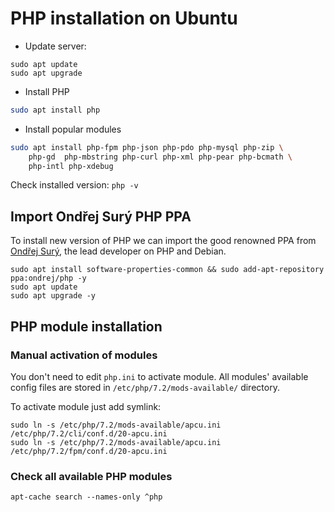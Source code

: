 # PHP installation on Ubuntu

* Update server:

```
sudo apt update
sudo apt upgrade
```

* Install PHP

```bash
sudo apt install php
```

* Install popular modules

```bash
sudo apt install php-fpm php-json php-pdo php-mysql php-zip \
    php-gd  php-mbstring php-curl php-xml php-pear php-bcmath \
    php-intl php-xdebug 
```

Check installed version: `php -v`

## Import Ondřej Surý PHP PPA

To install new version of PHP we can import the good renowned PPA from [Ondřej Surý](https://github.com/oerdnj), the lead developer on PHP and Debian.

```
sudo apt install software-properties-common && sudo add-apt-repository ppa:ondrej/php -y
sudo apt update
sudo apt upgrade -y
```

## PHP module installation

### Manual activation of modules

You don't need to edit `php.ini` to activate module. 
All modules' available config files are stored in `/etc/php/7.2/mods-available/` directory.

To activate module just add symlink:

```
sudo ln -s /etc/php/7.2/mods-available/apcu.ini /etc/php/7.2/cli/conf.d/20-apcu.ini
sudo ln -s /etc/php/7.2/mods-available/apcu.ini /etc/php/7.2/fpm/conf.d/20-apcu.ini
```

### Check all available PHP modules

```
apt-cache search --names-only ^php
```
